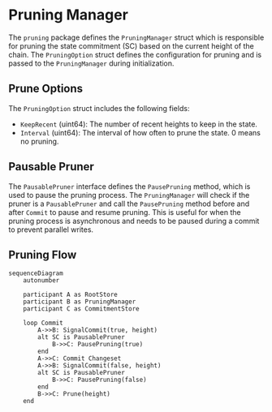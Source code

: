 # Pruning Manager

The `pruning` package defines the `PruningManager` struct which is responsible for
pruning the state commitment (SC) based on the current height of the chain. The `PruningOption` struct defines the configuration for pruning and is passed to the `PruningManager` during initialization.

## Prune Options

The `PruningOption` struct includes the following fields:

* `KeepRecent` (uint64): The number of recent heights to keep in the state.
* `Interval` (uint64): The interval of how often to prune the state. 0 means no pruning.

## Pausable Pruner

The `PausablePruner` interface defines the `PausePruning` method, which is used to pause
the pruning process. The `PruningManager` will check if the pruner is a `PausablePruner`
and call the `PausePruning` method before and after `Commit` to pause and resume pruning.
This is useful for when the pruning process is asynchronous and needs to be paused during
a commit to prevent parallel writes.

## Pruning Flow

```mermaid
sequenceDiagram
    autonumber

    participant A as RootStore
    participant B as PruningManager
    participant C as CommitmentStore

    loop Commit
        A->>B: SignalCommit(true, height)
        alt SC is PausablePruner
            B->>C: PausePruning(true)
        end
        A->>C: Commit Changeset
        A->>B: SignalCommit(false, height)
        alt SC is PausablePruner
            B->>C: PausePruning(false)
        end
        B->>C: Prune(height)
    end
```
